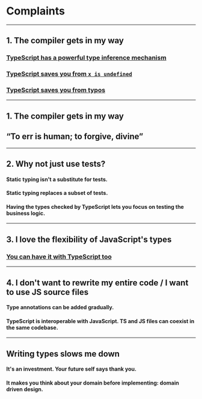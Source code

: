 # Complaints

---

## 1. The compiler gets in my way

### [TypeScript has a powerful type inference mechanism](https://codewich.com/#v1,,,S87PKy5RSCwqSqz0T_MrzU1KLSpWsFWINtRRMNJRMI615uJKRlYSXFKUmZcOUoKqRy83sUAjT8HWTiGhJCNVIQ8sqqBSnVeboAk3o7QYKGarUM2lAAR5ibmpVgpKXol5qQou.alKOmDRxHSgoLEhhJOcX5pXUlQJVOWcmJeYkqjEVQs0i4EBAA)


### [TypeScript saves you from `x is undefined`](https://codewich.com/#v1,,,K6ksSFUILU4tUrBVqOZSAIK8xNxUK4XikqLMvHRrsEhiOlAgrzQ3KbUIIpCcX5pXUlSJUFVrzcWVVpqXXJKZn6eQnloCMtAPaI5GKZBhbwW2QBNqflFqSWlRngJIRg9kF1A3AwMA)


### [TypeScript saves you from typos](https://codewich.com/#v1,,,RY0xDoNADASp7xXbEZo84BDiB.nyAIKcEwW.yNgFQvwdc0TCja1Za1bXH.G9kKDDFuDDw0wRi8rEqS1kSA7Y5g_JBcZsrLLeX3sbwtd41CkzEukpfLnnYX70sRQ0f7.QmjDOBH1ZT69ERM25lNfuq6oD)

---

## 1. The compiler gets in my way

## “To err is human; to forgive, divine”

---

## 2. Why not just use tests?

#### Static typing isn't a substitute for tests.

#### Static typing replaces a subset of tests.

#### Having the types checked by TypeScript lets you focus on testing the business logic.

---

## 3. I love the flexibility of JavaScript's types

### [You can have it with TypeScript too](https://codewich.com/#v1,,,y0ktUSguKcrMS_cv8k_KSk0uUbBVMDQytubiSs7PK87PSdXLyU_XQFOipWCkCVSBoVEpL79cIbNEvVghEWqqEl6D9HJS89JLMjStGRgA)

---

## 4. I don't want to rewrite my entire code / I want to use JS source files

#### Type annotations can be added gradually.

#### TypeScript is interoperable with JavaScript. TS and JS files can coexist in the same codebase.

---

## Writing types slows me down

#### It's an investment. Your future self says thank you.

#### It makes you think about your domain before implementing: domain driven design.
